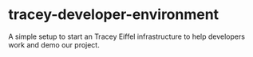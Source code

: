 # tracey-developer-environment
A simple setup to start an Tracey Eiffel infrastructure to help developers work and demo our project.

